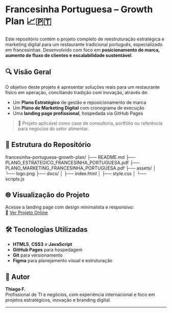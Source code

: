 # Francesinha Portuguesa – Growth Plan 📈🇵🇹

Este repositório contém o projeto completo de reestruturação estratégica e marketing digital para um restaurante tradicional português, especializado em francesinhas. Desenvolvido com foco em **posicionamento de marca, aumento de fluxo de clientes e escalabilidade sustentável**.

## 🔍 Visão Geral

O objetivo deste projeto é apresentar soluções reais para um restaurante físico em operação, conciliando tradição com inovação, através de:

- Um **Plano Estratégico** de gestão e reposicionamento de marca
- Um **Plano de Marketing Digital** com cronograma de execução
- Uma **landing page profissional**, hospedada via GitHub Pages

> 🎯 Projeto aplicável como case de consultoria, portfólio ou referência para negócios do setor alimentar.

## 📂 Estrutura do Repositório

francesinha-portuguesa-growth-plan/
├── README.md
├── PLANO_ESTRATEGICO_FRANCESINHA_PORTUGUESA.pdf
├── PLANO_MARKETING_FRANCESINHA_PORTUGUESA.pdf
├── assets/
│   └── logo.png
├── docs/
│   ├── index.html
│   ├── style.css
│   └── scripts.js

## 🌐 Visualização do Projeto

Acesse a landing page com design minimalista e responsivo:  
🔗 [Ver Projeto Online](https://thiagotfsbsb.github.io/francesinha-portuguesa-growth-plan/)

## 🛠️ Tecnologias Utilizadas

- **HTML5**, **CSS3** e **JavaScript**
- **GitHub Pages** para hospedagem
- **Git** para versionamento
- **Figma** para planejamento visual e estruturação

## 📌 Autor

**Thiago F.**  
Profissional de TI e negócios, com experiência internacional e foco em projetos estratégicos, inovação e branding digital.

---
